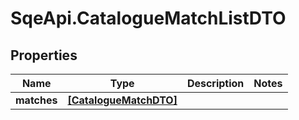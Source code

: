 # SqeApi.CatalogueMatchListDTO

## Properties

Name | Type | Description | Notes
------------ | ------------- | ------------- | -------------
**matches** | [**[CatalogueMatchDTO]**](CatalogueMatchDTO.md) |  | 


